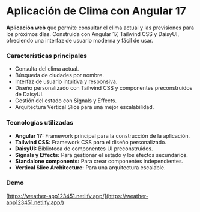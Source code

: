 # Aplicación de Clima con Angular 17

**Aplicación web** que permite consultar el clima actual y las previsiones para los próximos días. Construida con Angular 17, Tailwind CSS y DaisyUI, ofreciendo una interfaz de usuario moderna y fácil de usar.

### Características principales
* Consulta del clima actual.
* Búsqueda de ciudades por nombre.
* Interfaz de usuario intuitiva y responsiva.
* Diseño personalizado con Tailwind CSS y componentes preconstruidos de DaisyUI.
* Gestión del estado con Signals y Effects.
* Arquitectura Vertical Slice para una mejor escalabilidad.

### Tecnologías utilizadas
* **Angular 17:** Framework principal para la construcción de la aplicación.
* **Tailwind CSS:** Framework CSS para el diseño personalizado.
* **DaisyUI:** Biblioteca de componentes UI preconstruidos.
* **Signals y Effects:** Para gestionar el estado y los efectos secundarios.
* **Standalone components:** Para crear componentes independientes.
* **Vertical Slice Architecture:** Para una arquitectura escalable.

### Demo
[https://weather-app123451.netlify.app/](https://weather-app123451.netlify.app/)


